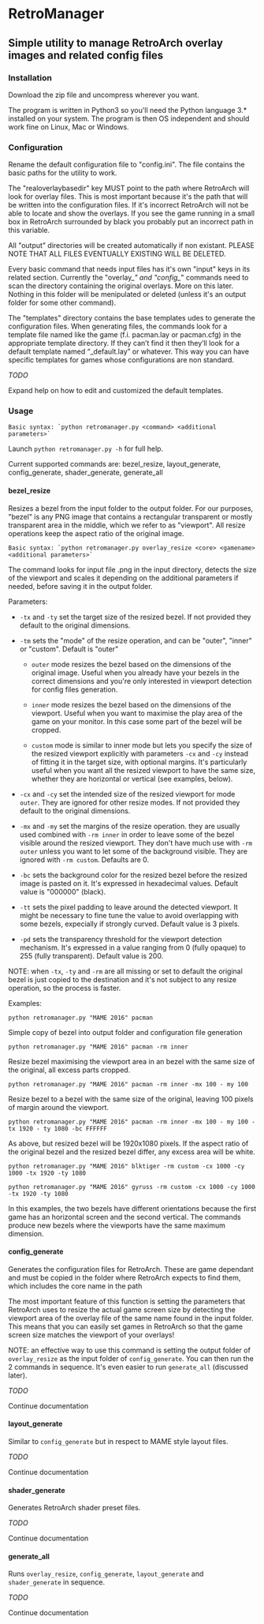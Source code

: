 # RetroManager

## Simple utility to manage RetroArch overlay images and related config files


### Installation

Download the zip file and uncompress wherever you want.

The program is written in Python3 so you'll need the Python language 3.* installed on your system. The program is then OS independent and should work fine on Linux, Mac or Windows.

### Configuration

Rename the default configuration file to "config.ini". The file contains the basic paths for the utility to work.

The "realoverlaybasedir" key MUST point to the path where RetroArch will look for overlay files. This is most important because it's the path that will be written into the configuration files. If it's incorrect RetroArch will not be able to locate and show the overlays. If you see the game running in a small box in RetroArch surrounded by black you probably put an incorrect path in this variable.

All "output" directories will be created automatically if non existant. PLEASE NOTE THAT ALL FILES EVENTUALLY EXISTING WILL BE DELETED.

Every basic command that needs input files has it's own "input" keys in its related section. Currently the "overlay_*" and "config_*" commands need to scan the directory containing the original overlays. More on this later. Nothing in this folder will be menipulated or deleted (unless it's an output folder for some other command).

The "templates" directory contains the base templates udes to generate the configuration files. When generating files, the commands look for a template file named like the game (f.i. pacman.lay or pacman.cfg) in the appropriate template directory. If they can’t find it then they’ll look for a default template named “_default.lay” or whatever. This way you can have specific templates for games whose configurations are non standard.

*TODO*

Expand help on how to edit and customized the default templates.

### Usage

	Basic syntax: `python retromanager.py <command> <additional parameters>`

Launch `python retromanager.py -h` for full help.

Current supported commands are: bezel_resize, layout_generate, config_generate, shader_generate, generate_all
 
#### bezel_resize

Resizes a bezel from the input folder to the output folder. For our purposes, "bezel" is any PNG image that contains a rectangular transparent or mostly transparent area in the middle, which we refer to as "viewport". All resize operations keep the aspect ratio of the original image.

	Basic syntax: `python retromanager.py overlay_resize <core> <gamename> <additional parameters>` 

The command looks for input file <gamename>.png in the input directory, detects the size of the viewport and scales it depending on the additional parameters if needed, before saving it in the output folder.

Parameters:

- `-tx` and `-ty` set the target size of the resized bezel. If not provided they default to the original dimensions.

- `-tm` sets the "mode" of the resize operation, and can be "outer", "inner" or "custom". Default is "outer"

	- `outer` mode resizes the bezel based on the dimensions of the original image. Useful when you already have your bezels in the correct dimensions and you're only interested in viewport detection for config files generation.

	- `inner` mode resizes the bezel based on the dimensions of the viewport. Useful when you want to maximise the play area of the game on your monitor. In this case some part of the bezel will be cropped.

	- `custom` mode is similar to inner mode but lets you specify the size of the resized viewport explicitly with parameters `-cx` and `-cy` instead of fitting it in the target size, with optional margins. It's particularly useful when you want all the resized viewport to have the same size, whether they are horizontal or vertical (see examples, below).

- `-cx` and `-cy` set the intended size of the resized viewport for mode `outer`. They are ignored for other resize modes. If not provided they default to the original dimensions.

- `-mx` and `-my` set the margins of the resize operation. they are usually used combined with `-rm inner` in order to leave some of the bezel visible around the resized viewport. They don't have much use with `-rm outer` unless you want to let some of the background visible. They are ignored with `-rm custom`. Defaults are 0.

- `-bc` sets the background color for the resized bezel before the resized image is pasted on it. It's expressed in hexadecimal values. Default value is "000000" (black).

- `-tt` sets the pixel padding to leave around the detected viewport. It might be necessary to fine tune the value to avoid overlapping with some bezels, expecially if strongly curved. Default value is 3 pixels.

- `-pd` sets the transparency threshold for the viewport detection mechanism. It's expressed in a value ranging from 0 (fully opaque) to 255 (fully transparent). Default value is 200.

NOTE: when `-tx`, `-ty` and `-rm` are all missing or set to default the original bezel is just copied to the destination and it's not subject to any resize operation, so the process is faster.

Examples: 

`python retromanager.py "MAME 2016" pacman`

Simple copy of bezel into output folder and configuration file generation

`python retromanager.py "MAME 2016" pacman -rm inner`

Resize bezel maximising the viewport area in an bezel with the same size of the original, all excess parts cropped.

`python retromanager.py "MAME 2016" pacman -rm inner -mx 100 - my 100`

Resize bezel to a bezel with the same size of the original, leaving 100 pixels of margin around the viewport.

`python retromanager.py "MAME 2016" pacman -rm inner -mx 100 - my 100 - tx 1920 - ty 1080 -bc FFFFFF`

As above, but resized bezel will be 1920x1080 pixels. If the aspect ratio of the original bezel and the resized bezel differ, any excess area will be white.

`python retromanager.py "MAME 2016" blktiger -rm custom -cx 1000 -cy 1000 -tx 1920 -ty 1080`

`python retromanager.py "MAME 2016" gyruss -rm custom -cx 1000 -cy 1000 -tx 1920 -ty 1080`

In this examples, the two bezels have different orientations because the first game has an horizontal screen and the second vertical. The commands produce new bezels where the viewports have the same maximum dimension. 

#### config_generate

Generates the configuration files for RetroArch. These are game dependant and must be copied in the folder where RetroArch expects to find them, which includes the core name in the path

The most important feature of this function is setting the parameters that RetroArch uses to resize the actual game screen size by detecting the viewport area of the overlay file of the same name found in the input folder. This means that you can easily set games in RetroArch so that the game screen size matches the viewport of your overlays!

NOTE: an effective way to use this command is setting the output folder of `overlay_resize` as the input folder of `config_generate`. You can then run the 2 commands in sequence. It's even easier to run `generate_all` (discussed later).

*TODO*

Continue documentation

#### layout_generate

Similar to `config_generate` but in respect to MAME style layout files.

*TODO*

Continue documentation

#### shader_generate

Generates RetroArch shader preset files.

*TODO*

Continue documentation

#### generate_all

Runs `overlay_resize`, `config_generate`, `layout_generate` and `shader_generate` in sequence.

*TODO*

Continue documentation



